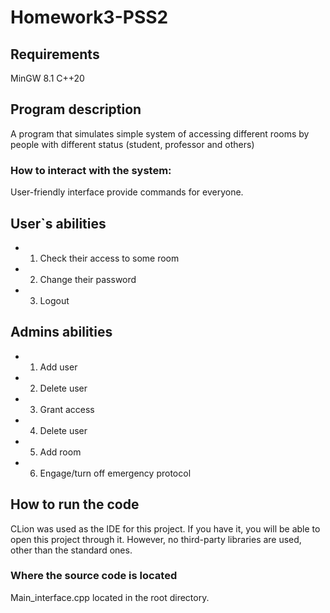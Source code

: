 # Homework3-PSS2
## Requirements
MinGW 8.1
C++20

## Program description
  A program that simulates simple system of accessing different rooms by people with different status (student, professor and others)


### How to interact with the system:
 User-friendly interface provide commands for everyone.
 

## User`s abilities
  * 1) Check their access to some room
  
  * 2) Change their password
    
  * 3) Logout
    
    
## Admins abilities
  * 1) Add user  

  * 2) Delete user

  * 3) Grant access 

  * 4) Delete user

  * 5) Add room 

  * 6) Engage/turn off emergency protocol
  
        
## How to run the code
  CLion was used as the IDE for this project. If you have it, you will be able to open this project through it.
  However, no third-party libraries are used, other than the standard ones.
  

### Where the source code is located
  Main_interface.cpp located in the root directory.
